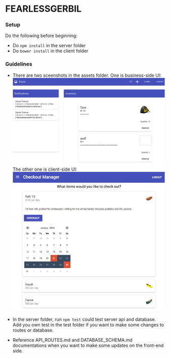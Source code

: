 # FEARLESSGERBIL


### Setup

Do the following before beginning:

- Do `npm install` in the server folder
- Do `bower install` in the client folder 

### Guidelines

- There are two sceenshots in the assets folder.
  One is business-side UI:
  ![Alt text](/app/assets/BusinessUI.png?raw=true "Business-Side UI") 
  The other one is client-side UI:
  ![Alt text](/app/assets/ClientUI.png?raw=true "Client-Side UI") 

- In the server folder, run `npm test` could test server api and database.
  Add you own test in the test folder if you want to make some changes to routes or database.

- Reference API_ROUTES.md and DATABASE_SCHEMA.md documentations when you
  want to make some updates on the front-end side.      

